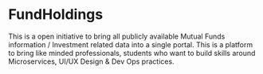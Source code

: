 # FundHoldings
This is a open initiative to bring all publicly available Mutual Funds information / Investment related data into a single portal. This is a platform to bring like minded professionals, students who want to build skills around Microservices, UI/UX Design & Dev Ops practices. 

